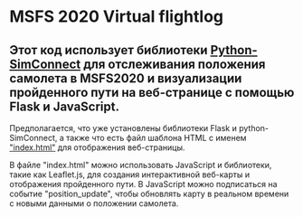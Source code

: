 MSFS 2020 Virtual flightlog
====
Этот код использует библиотеки [Python-SimConnect](https://pypi.org/project/SimConnect/) для отслеживания положения самолета в MSFS2020 и визуализации пройденного пути на веб-странице с помощью Flask и JavaScript.
----
Предполагается, что уже установлены библиотеки Flask и python-SimConnect, а также что есть файл шаблона HTML с именем ["index.html"](https://github.com/rexfort9/MSFS_flighttrack/blob/main/index.html) для отображения веб-страницы. <br>

В файле "index.html" можно использовать JavaScript и библиотеки, такие как Leaflet.js, для создания интерактивной веб-карты и отображения пройденного пути. В JavaScript можно подписаться на событие  "position_update", чтобы обновлять карту в реальном времени с новыми данными о положении самолета. <br>
